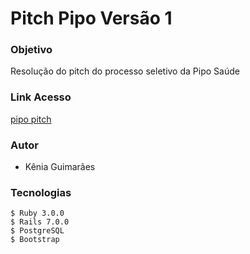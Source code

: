 # Pitch Pipo Versão 1

### Objetivo
  Resolução do pitch do processo seletivo da Pipo Saúde

### Link Acesso
   [pipo pitch](http://pipopitch.herokuapp.com/)

### Autor
 - Kênia Guimarães

### Tecnologias 
    $ Ruby 3.0.0
    $ Rails 7.0.0
    $ PostgreSQL
    $ Bootstrap 


